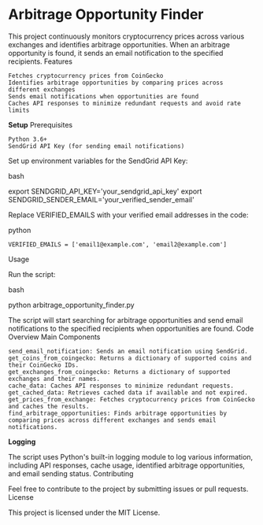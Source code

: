 <h1><b>Arbitrage Opportunity Finder</b></h1>

This project continuously monitors cryptocurrency prices across various exchanges and identifies arbitrage opportunities. When an arbitrage opportunity is found, it sends an email notification to the specified recipients.
Features

    Fetches cryptocurrency prices from CoinGecko
    Identifies arbitrage opportunities by comparing prices across different exchanges
    Sends email notifications when opportunities are found
    Caches API responses to minimize redundant requests and avoid rate limits

<B>Setup</b>
Prerequisites

    Python 3.6+
    SendGrid API Key (for sending email notifications)



Set up environment variables for the SendGrid API Key:

bash

export SENDGRID_API_KEY='your_sendgrid_api_key'
export SENDGRID_SENDER_EMAIL='your_verified_sender_email'

Replace VERIFIED_EMAILS with your verified email addresses in the code:

python

    VERIFIED_EMAILS = ['email1@example.com', 'email2@example.com']

Usage

Run the script:

bash

python arbitrage_opportunity_finder.py

The script will start searching for arbitrage opportunities and send email notifications to the specified recipients when opportunities are found.
Code Overview
Main Components

    send_email_notification: Sends an email notification using SendGrid.
    get_coins_from_coingecko: Returns a dictionary of supported coins and their CoinGecko IDs.
    get_exchanges_from_coingecko: Returns a dictionary of supported exchanges and their names.
    cache_data: Caches API responses to minimize redundant requests.
    get_cached_data: Retrieves cached data if available and not expired.
    get_prices_from_exchange: Fetches cryptocurrency prices from CoinGecko and caches the results.
    find_arbitrage_opportunities: Finds arbitrage opportunities by comparing prices across different exchanges and sends email notifications.

<b>Logging</b>

The script uses Python's built-in logging module to log various information, including API responses, cache usage, identified arbitrage opportunities, and email sending status.
Contributing

Feel free to contribute to the project by submitting issues or pull requests.
License

This project is licensed under the MIT License.
